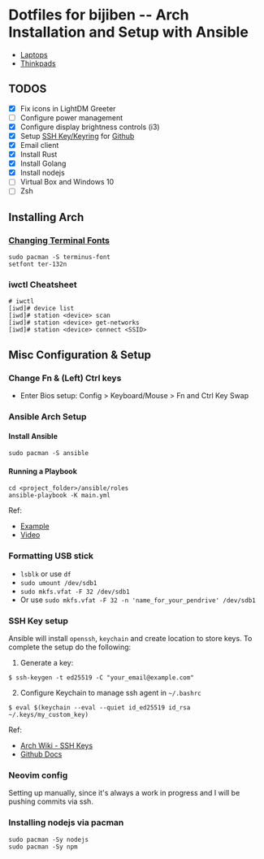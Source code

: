 # Dotfiles for bijiben -- Arch Installation and Setup with Ansible

- [Laptops](https://wiki.archlinux.org/title/Laptop)
- [Thinkpads](https://wiki.archlinux.org/title/Laptop/Lenovo)

## TODOS

- [x] Fix icons in LightDM Greeter
- [ ] Configure power management
- [x] Configure display brightness controls (i3)
- [x] Setup [SSH Key/Keyring](https://wiki.archlinux.org/title/SSH_keys#SSH_agents) for [Github](https://docs.github.com/en/authentication/connecting-to-github-with-ssh)
- [x] Email client
- [x] Install Rust
- [x] Install Golang
- [x] Install nodejs
- [ ] Virtual Box and Windows 10
- [ ] Zsh

## Installing Arch

### [Changing Terminal Fonts](https://wiki.archlinux.org/title/Linux_console#Fonts)

```
sudo pacman -S terminus-font
setfont ter-132n
```

### iwctl Cheatsheet

```
# iwctl
[iwd]# device list
[iwd]# station <device> scan
[iwd]# station <device> get-networks
[iwd]# station <device> connect <SSID>
```

## Misc Configuration & Setup

### Change Fn & (Left) Ctrl keys

- Enter Bios setup: Config > Keyboard/Mouse > Fn and Ctrl Key Swap

### Ansible Arch Setup

#### Install Ansible

```
sudo pacman -S ansible
```

#### Running a Playbook

```
cd <project_folder>/ansible/roles
ansible-playbook -K main.yml
```

Ref:

* [Example](https://github.com/linuxpiper/ansible-arch-setup)
* [Video](https://www.youtube.com/watch?v=H0cpE1Q_9N0)

### Formatting USB stick

- `lsblk` or use `df`
- `sudo umount /dev/sdb1`
- `sudo mkfs.vfat -F 32 /dev/sdb1`
- Or use `sudo mkfs.vfat -F 32 -n 'name_for_your_pendrive' /dev/sdb1`

### SSH Key setup

Ansible will install `openssh`, `keychain` and create location to store keys. To complete the setup do the following:

1. Generate a key:

```
$ ssh-keygen -t ed25519 -C "your_email@example.com"
```

2. Configure Keychain to manage ssh agent in `~/.bashrc`

```
$ eval $(keychain --eval --quiet id_ed25519 id_rsa ~/.keys/my_custom_key)
```

Ref:

- [Arch Wiki - SSH Keys](https://wiki.archlinux.org/title/SSH_keys)
- [Github Docs](https://docs.github.com/en/authentication/connecting-to-github-with-ssh/generating-a-new-ssh-key-and-adding-it-to-the-ssh-agent)

### Neovim config

Setting up manually, since it's always a work in progress and I will be pushing commits via ssh.

### Installing nodejs via pacman 

```
sudo pacman -Sy nodejs
sudo pacman -Sy npm
```
